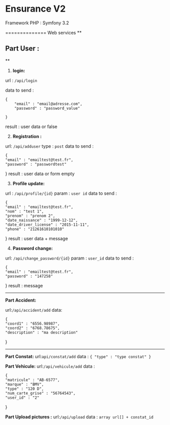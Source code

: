 Ensurance V2
=========================
Framework PHP : Symfony 3.2


==============
Web services
**

Part User :
-----------

**

 1. **login:**

url : `/api/login`

data to send :

    {
    	"email" : "email@adresse.com",
    	"password" : "password_value"
    	
    }
result : user data or false

 2. **Registration :**

url: `/api/adduser`
type : `post`
data to send :

    {
	"email" : "emailtest@test.fr",
	"password" : "passwordtest"
}
result : user data or form empty

 3. **Profile update:**

url : `/api/profile/{id}`
param : `user id`
data to send :

    {
	"email" : "emailtest@test.fr",
	"nom" : "test 1",
	"prenom" : "prenom 2",
	"date_naissance" : "1999-12-12",
	"date_driver_license" : "2015-11-11",
	"phone" : "21261610101010"
	
}
result : user data + message 

 4. **Password change:**

url: `/api/change_password/{id}`
param : `user_id`
data to send :

    {
	"email" : "emailtest@test.fr",
	"password" : "147258"
	
}
result : message


----------

**Part Accident:**

url:`/api/accident/add`
data:

    {
	"coord1" : "6556.98987",
	"coord2" : "6768.78675",
	"description" : "ma description"
}


----------


**Part Constat:**
url:`api/constat/add`
data : `{
	"type" : "type constat"
}`

**Part Vehicule:**
url:`/api/vehicule/add`
data : 

    {
	"matricule" : "AB-6577",
	"marque" : "BMV",
	"type" : "120 D",
	"num_carte_grise" : "56764543",
	"user_id" : "2"
}

**Part Upload pictures :**
url:`/api/upload`
data : `array url[] + constat_id`



